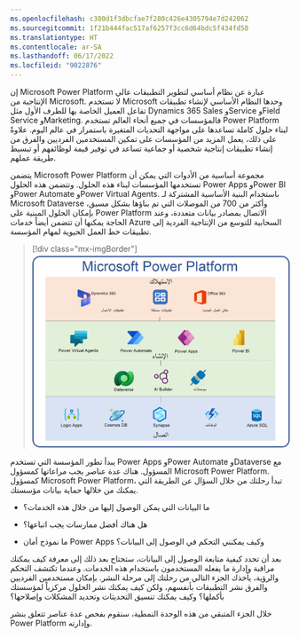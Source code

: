 ```yaml
---
ms.openlocfilehash: c380d1f3dbcfae7f280c426e4305794e7d242062
ms.sourcegitcommit: 1f21b444fac517af6257f3cc6d64bdc5f434fd58
ms.translationtype: HT
ms.contentlocale: ar-SA
ms.lasthandoff: 06/17/2022
ms.locfileid: "9022876"
---
```

إن Microsoft Power Platform عبارة عن نظام أساسي لتطوير التطبيقات عالي الإنتاجية من Microsoft. لا تستخدم Microsoft وحدها النظام الأساسي لإنشاء تطبيقات تفاعل العميل الخاصة بها للطرف الأول مثل Dynamics 365 Sales وService وField Service وMarketing. فالمؤسسات في جميع أنحاء العالم تستخدم Power Platform لبناء حلول كاملة تساعدها على مواجهة التحديات المتغيرة باستمرار في عالم اليوم. علاوةً على ذلك، يعمل المزيد من المؤسسات على تمكين المستخدمين الفرديين والفرق من إنشاء تطبيقات إنتاجية شخصية أو جماعية تساعد في توفير قيمة لوظائفهم أو تبسيط طريقة عملهم.

يتضمن Microsoft Power Platform مجموعة أساسية من الأدوات التي يمكن أن تستخدمها المؤسسات لبناء هذه الحلول. وتتضمن هذه الحلول Power Apps وPower BI وPower Automate وPower Virtual Agents. باستخدام البنية الأساسية المشتركة لـ Microsoft Dataverse وأكثر من 700 من الموصلات التي تم بناؤها بشكل مسبق، بإمكان الحلول المبنية على Power Platform الاتصال بمصادر بيانات متعددة، وعند الحاجة يمكنها أن تتضمن أيضاً خدمات Azure السحابية للتوسع من الإنتاجية الفردية إلى تطبيقات خط العمل الحيوية لمهام المؤسسة.

> [!div class="mx-imgBorder"]
> [![رسم تخطيطي لمنتجات Microsoft Power Platform.](../media/power-platform.png)](../media/power-platform.png#lightbox)

يبدأ تطور المؤسسة التي تستخدم Power Apps وPower Automate وDataverse مع المسؤول. هناك عدة عناصر يجب مراعاتها كمسؤول Microsoft Power Platform. كمسؤول Microsoft Power Platform، تبدأ رحلتك من خلال السؤال عن الطريقة التي يمكنك من خلالها حماية بيانات مؤسستك.

-   ما البيانات التي يمكن الوصول إليها من خلال هذه الخدمات؟

-   هل هناك أفضل ممارسات يجب اتباعها؟

-   ما نموذج أمان Power Apps وكيف يمكنني التحكم في الوصول إلى البيانات؟

بعد أن تحدد كيفية متابعة الوصول إلى البيانات، ستحتاج بعد ذلك إلى معرفة كيف يمكنك مراقبة وإدارة ما يفعله المستخدمون باستخدام هذه الخدمات. وعندما تكتشف التحكم والرؤية، يأخذك الجزء التالي من رحلتك إلى مرحلة النشر. بإمكان مستخدمين الفرديين والفرق نشر التطبيقات بأنفسهم، ولكن كيف يمكنك نشر الحلول مركزياً لمؤسستك بأكملها؟ وكيف يمكنك تنسيق التحديثات وتحديد المشكلات وإصلاحها؟

خلال الجزء المتبقي من هذه الوحدة النمطية، سنقوم بفحص عدة عناصر تتعلق بنشر Power Platform وإدارته.